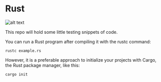 # Rust

![alt text](https://imgs.search.brave.com/TMF74DiyRvtq7FEiwnmnfRHiov7hXzN-MBbxjjzuLtU/rs:fit:1200:1200:1/g:ce/aHR0cDovL3dhbGx1/cC5uZXQvd3AtY29u/dGVudC91cGxvYWRz/LzIwMTcvMTEvMTcv/MjYwMTA0LXJ1c3Qt/TW96aWxsYV9GaXJl/Zm94LWNvZGluZy1s/b2dvLXByb2dyYW1t/aW5nX2xhbmd1YWdl/LmpwZw "Rust Wallpaper")

This repo will hold some little testing snippets of code.

You can run a Rust program after compiling it with the rustc command:

```
rustc example.rs
```
However, it is a preferable approach to initialize your projects with Cargo, the Rust package manager, like this:

```rust
cargo init
```
